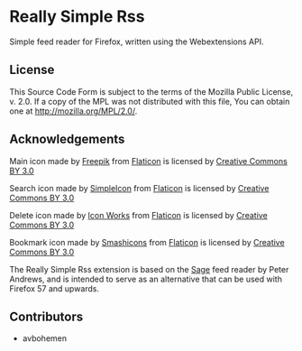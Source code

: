 # Really Simple Rss

Simple feed reader for Firefox, written using the Webextensions API.

## License

This Source Code Form is subject to the terms of the Mozilla Public
License, v. 2.0. If a copy of the MPL was not distributed with this
file, You can obtain one at <http://mozilla.org/MPL/2.0/>.

## Acknowledgements

Main icon made by [Freepik](http://www.freepik.com) from [Flaticon](http://www.flaticon.com) is licensed by [Creative Commons BY 3.0](http://creativecommons.org/licenses/by/3.0/)

Search icon made by [SimpleIcon](https://www.flaticon.com/authors/simpleicon) from [Flaticon](http://www.flaticon.com) is licensed by [Creative Commons BY 3.0](http://creativecommons.org/licenses/by/3.0/)

Delete icon made by [Icon Works](https://www.flaticon.com/authors/icon-works) from [Flaticon](http://www.flaticon.com) is licensed by [Creative Commons BY 3.0](http://creativecommons.org/licenses/by/3.0/)

Bookmark icon made by [Smashicons](https://www.flaticon.com/authors/smashicons) from [Flaticon](https://www.flaticon.com) is licensed by [Creative Commons BY 3.0](http://creativecommons.org/licenses/by/3.0/)

The Really Simple Rss extension is based on the [Sage](http://sagerss.com/) feed reader by Peter Andrews, and is intended to serve as an alternative that can be used with Firefox 57 and upwards.

## Contributors

- avbohemen

